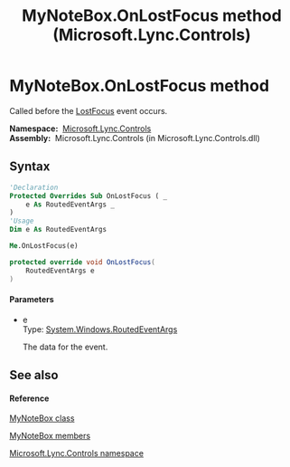 ﻿---
title: MyNoteBox.OnLostFocus method  (Microsoft.Lync.Controls)
TOCTitle: 'OnLostFocus method '
ms:assetid: M:Microsoft.Lync.Controls.MyNoteBox.OnLostFocus(System.Windows.RoutedEventArgs)_DI_3_UC_OCS14MrefLyncWPF
ms:mtpsurl: https://msdn.microsoft.com/en-us/library/microsoft.lync.controls.mynotebox.onlostfocus(v=office.15)
ms:contentKeyID: 48588585
ms.date: 07/28/2014
mtps_version: v=office.15
f1_keywords:
- Microsoft.Lync.Controls.MyNoteBox.OnLostFocus
dev_langs:
- CSharp
- JScript
- VB
- other
---

# MyNoteBox.OnLostFocus method

Called before the [LostFocus](http://msdn2.microsoft.com/en-us/library/ms596673) event occurs.

**Namespace:**  [Microsoft.Lync.Controls](microsoft-lync-controls-namespace_1.md)  
**Assembly:**  Microsoft.Lync.Controls (in Microsoft.Lync.Controls.dll)

## Syntax

``` vb
'Declaration
Protected Overrides Sub OnLostFocus ( _
    e As RoutedEventArgs _
)
'Usage
Dim e As RoutedEventArgs

Me.OnLostFocus(e)
```

``` csharp
protected override void OnLostFocus(
    RoutedEventArgs e
)
```

#### Parameters

  - e  
    Type: [System.Windows.RoutedEventArgs](http://msdn2.microsoft.com/en-us/library/ms589740)  
    
    The data for the event.

## See also

#### Reference

[MyNoteBox class](mynotebox-class-microsoft-lync-controls_1.md)

[MyNoteBox members](mynotebox-members-microsoft-lync-controls_1.md)

[Microsoft.Lync.Controls namespace](microsoft-lync-controls-namespace_1.md)

